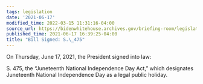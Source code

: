 ```yaml
---
tags: legislation
date: '2021-06-17'
modified_time: 2022-03-15 11:31:16-04:00
source_url: https://bidenwhitehouse.archives.gov/briefing-room/legislation/2021/06/17/bill-signed-s-475/
published_time: 2021-06-17 16:39:25-04:00
title: "Bill Signed: S.\_475"
---
```

 
On Thursday, June 17, 2021, the President signed into law:

S. 475, the “Juneteenth National Independence Day Act,” which designates
Juneteenth National Independence Day as a legal public holiday.
